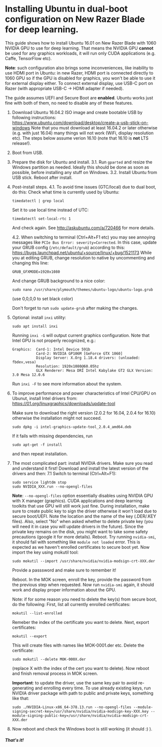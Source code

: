 # Installing Ubuntu in dual-boot configuration on New Razer Blade for deep learning.

This guide shows how to install Ubuntu 16.01 on New Razer Blade with 1060 NVIDIA GPU to use for deep learning. That means the NVIDIA GPU **cannot** be used for any graphics workloads, it will run only CUDA applications (e.g. Caffe, TensorFlow etc).

**Note**: such configuration also brings some inconveniences, like inability to use HDMI port in Ubuntu: in new Razer, HDMI port is connected directly to 1060 GPU so if the GPU is disabled for graphics, you won't be able to use it for external display either. To connect external display, use USB-C port on Razer (with appropriate USB-C -> HDMI adapter if needed).

The guide assumes UEFI and Secure Boot are **enabled**. Ubuntu works just fine with both of them, no need to disable any of these features.

1. Download Ubuntu 16.04.2 ISO image and create bootable USB by following instructions:
https://www.ubuntu.com/download/desktop/create-a-usb-stick-on-windows
Note that you must download at least 16.04.2 or later otherwise (e.g. with just 16.04) many things will not work (WiFi, display resolution etc).
The steps below assume verion 16.10 (note that 16.10 is **not** LTS release!).

2. Boot from USB.

3. Prepare the disk for Ubuntu and install.
    3.1. Run ```gparted``` and resize the Windows partition as needed. Ideally this should be done as soon as possible, before installing any stuff on Windows.
    3.2. Install Ubuntu from USB stick. Reboot after install.

4. Post-install steps.
    4.1. To avoid time issues (GTC/local) due to dual boot, do this:
    Check what time is currently used by Ubuntu:
    ```
    timedatectl | grep local
    ```
    Set it to use local time instead of UTC:
    ```
    timedatectl set-local-rtc 1
    ```
    And check again.
    See http://askubuntu.com/a/720466 for more details.

    4.2. When switching to terminal (Ctrl+Alt+F1 etc) you may see annoying messages like ```PCIe Bus Error: severity=Corrected```.
    In this case, update your GRUB config (```/etc/default/grub```) according to this: https://bugs.launchpad.net/ubuntu/+source/linux/+bug/1521173
    While you at editing GRUB, change resolution to native by uncommenting and changing this line:
    ```
    GRUB_GFXMODE=1920x1080
    ```
    And change GRUB background to a nice color:
    ```
    sudo nano /usr/share/plymouth/themes/ubuntu-logo/ubuntu-logo.grub
    ```
    (use 0,0,0,0 to set black color)

    Don't forget to run ```sudo update-grub``` after making the changes.

5. Optional: install ```inxi``` utility:
    ```
    sudo apt install inxi
    ```
    Running ```inxi -G``` will output current graphics configuration. Note that Intel GPU is not properly recognized, e.g.:
    ```
    Graphics:  Card-1: Intel Device 591b
               Card-2: NVIDIA GP106M [GeForce GTX 1060]
               Display Server: X.Org 1.18.4 drivers: (unloaded: fbdev,vesa)
               Resolution: 1920x1080@60.05hz
               GLX Renderer: Mesa DRI Intel Kabylake GT2 GLX Version: 3.0 Mesa 12.0.6
    ```
    Run ```inxi -F``` to see more information about the system.

6. To improve performance and power characteristics of Intel CPU/GPU on Ubunut, install Intel drivers from: 
    https://01.org/linuxgraphics/downloads/update-tool

    Make sure to download the right version (2.0.2 for 16.04, 2.0.4 for 16.10) otherwise the installation might not succeed.
    ```
    sudo dpkg -i intel-graphics-update-tool_2.0.4_amd64.deb
    ```
    If it fails with missing dependencies, run
    ```
    sudo apt-get -f install
    ```
    and then repeat installation.

7. The most complicated part: install NVIDIA drivers. Make sure you read and understand it first! Download and install the latest version of the drivers and then:
    7.1 Switch to terminal (Ctrl+Alt+F1):
    ```
    sudo service lightdm stop
    sudo NVIDIA_XXX.run --no-opengl-files
    ```
    **Note**: ```--no-opengl-files``` option essentially disables using NVIDIA GPU with X manager (graphics). CUDA applications and deep learning toolkits that use GPU will still work just fine.
    During installation, make sure to create public key to sign the driver otherwise it won't load due to secure boot/UEFI.
    Note the location and the name of the key (.DER/.KEY files). Also, select "No" when asked whether to delete private key (you will need it in case you will update drivers in the future). Since the private key remains on the disk, you might want to take some safety precautions (google it for more details).
    Reboot. Try running ```nvidia-smi```, it should fail with something like ```module not loaded``` error. This is expected as we haven't enrolled certificates to secure boot yet.
    Now import the key using mokutil tool:
    ```
    sudo mokutil --import /usr/share/nvidia/nvidia-modsign-crt-XXX.der
    ```
    Provide a passsword and make sure to remember it!

    Reboot. In the MOK screen, enroll the key, provide the password from the previous step when requested.
    Now run ```nvidia-smi``` again, it should work and display proper information about the GPU.
    
    Note: if for some reason you need to delete the key(s) from secure boot, do the following:
    First, list all currently enrolled certificates:
    ```
    mokutil --list-enrolled
    ```
    Remeber the index of the certificate you want to delete.
    Next, export certificates:
    ```
    mokutil --export
    ```
    This will create files with names like MOK-0001.der etc.
    Delete the certificate:
    ```
    sudo mokutil --delete MOK-000X.der
    ```
    (replace X with the index of the cert you want to delete). Now reboot and finish removal process in MOK screen.

    **Important**: to update the driver, use the same key pair to avoid re-generating and enrolling every time.
    To use already existing keys, run NVIDIA driver package with path to public and private keys, something like that:
    ```
    sudo ./NVIDIA-Linux-x86_64-378.13.run --no-opengl-files --module-signing-secret-key=/usr/share/nvidia/nvidia-modsign-key-XXX.key --module-signing-public-key=/usr/share/nvidia/nvidia-modsign-crt-XXX.der
    ```
8. Now reboot and check the Windows boot is still working (it should :) ).

##### That's it!
